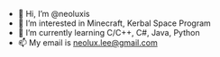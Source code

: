 - 👋 Hi, I’m @neoluxis
- 👀 I’m interested in Minecraft, Kerbal Space Program
- 🌱 I’m currently learning C/C++, C#, Java, Python
- 📫 My email is neolux.lee@gmail.com

<!---
neoluxis/neoluxis is a ✨ special ✨ repository because its `README.md` (this file) appears on your GitHub profile.
You can click the Preview link to take a look at your changes.
--->

